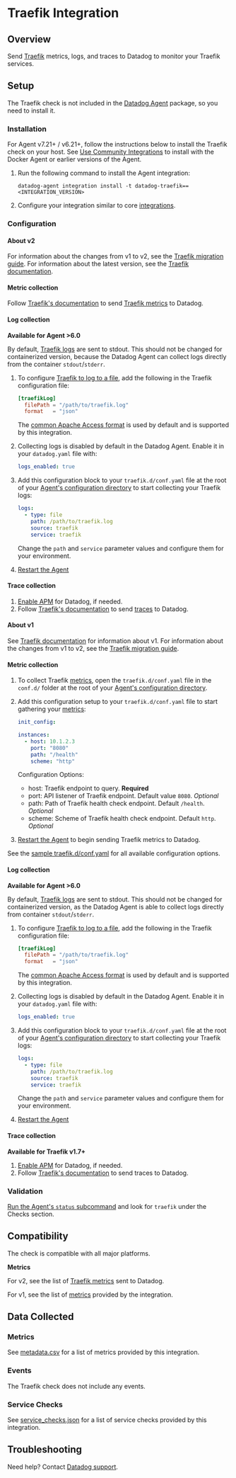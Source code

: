 # Traefik Integration

## Overview

Send [Traefik][1] metrics, logs, and traces to Datadog to monitor your Traefik services.

## Setup

The Traefik check is not included in the [Datadog Agent][2] package, so you need to install it.

### Installation

For Agent v7.21+ / v6.21+, follow the instructions below to install the Traefik check on your host. See [Use Community Integrations][3] to install with the Docker Agent or earlier versions of the Agent.

1. Run the following command to install the Agent integration:

   ```shell
   datadog-agent integration install -t datadog-traefik==<INTEGRATION_VERSION>
   ```

2. Configure your integration similar to core [integrations][4].

### Configuration

<!-- xxx tabs xxx -->
<!-- xxx tab "v2" xxx -->

#### About v2
For information about the changes from v1 to v2, see the [Traefik migration guide][5]. For information about the latest version, see the [Traefik documentation][6].

#### Metric collection

Follow [Traefik's documentation][7] to send [Traefik metrics][8] to Datadog.

#### Log collection

**Available for Agent >6.0**

By default, [Traefik logs][9] are sent to stdout. This should not be changed for containerized version, because the Datadog Agent can collect logs directly from the container `stdout`/`stderr`.

1. To configure [Traefik to log to a file][9], add the following in the Traefik configuration file:

   ```conf
   [traefikLog]
     filePath = "/path/to/traefik.log"
     format   = "json"
    ```
    
    The [common Apache Access format][10] is used by default and is supported by this integration.

2. Collecting logs is disabled by default in the Datadog Agent. Enable it in your `datadog.yaml` file with:

   ```yaml
   logs_enabled: true
   ```

3. Add this configuration block to your `traefik.d/conf.yaml` file at the root of your [Agent's configuration directory][11] to start collecting your Traefik logs:

    ```yaml
    logs:
      - type: file
        path: /path/to/traefik.log
        source: traefik
        service: traefik
    ```

      Change the `path` and `service` parameter values and configure them for your environment.

4. [Restart the Agent][12]

#### Trace collection

1. [Enable APM][13] for Datadog, if needed.
2. Follow [Traefik's documentation][14] to send [traces][15] to Datadog.

<!-- xxz tab xxx -->
<!-- xxx tab "v1" xxx -->

#### About v1

See [Traefik documentation][16] for information about v1. For information about the changes from v1 to v2, see the [Traefik migration guide][17]. 

#### Metric collection

1. To collect Traefik [metrics][17], open the `traefik.d/conf.yaml` file in the `conf.d/` folder at the root of your [Agent's configuration directory][18]. 

2. Add this configuration setup to your `traefik.d/conf.yaml` file to start gathering your [metrics][17]:

    ```yaml
    init_config:

    instances:
      - host: 10.1.2.3
        port: "8080"
        path: "/health"
        scheme: "http"
    ```

    Configuration Options:

    - host: Traefik endpoint to query. **Required**
    - port: API listener of Traefik endpoint. Default value `8080`. _Optional_
    - path: Path of Traefik health check endpoint. Default `/health`. _Optional_
    - scheme: Scheme of Traefik health check endpoint. Default `http`. _Optional_

3. [Restart the Agent][19] to begin sending Traefik metrics to Datadog.

See the [sample traefik.d/conf.yaml][20] for all available configuration options.

#### Log collection

**Available for Agent >6.0**

By default, [Traefik logs][21] are sent to stdout. This should not be changed for containerized version, as the Datadog Agent is able to collect logs directly from container `stdout`/`stderr`.

1. To configure [Traefik to log to a file][21], add the following in the Traefik configuration file:

    ```conf
    [traefikLog]
      filePath = "/path/to/traefik.log"
      format   = "json"
    ```

    The [common Apache Access format][22] is used by default and is supported by this integration.

2. Collecting logs is disabled by default in the Datadog Agent. Enable it in your `datadog.yaml` file with:

   ```yaml
   logs_enabled: true
   ```

3. Add this configuration block to your `traefik.d/conf.yaml` file at the root of your [Agent's configuration directory][18] to start collecting your Traefik logs:

    ```yaml
    logs:
      - type: file
        path: /path/to/traefik.log
        source: traefik
        service: traefik
    ```

      Change the `path` and `service` parameter values and configure them for your environment.

4. [Restart the Agent][19]

#### Trace collection

**Available for Traefik v1.7+**

1. [Enable APM][23] for Datadog, if needed.
2. Follow [Traefik's documentation][24] to send traces to Datadog.

<!-- xxz tab xxx -->
<!-- xxz tabs xxx -->

### Validation

[Run the Agent's `status` subcommand][25] and look for `traefik` under the Checks section.

## Compatibility

The check is compatible with all major platforms.

**Metrics**

For v2, see the list of [Traefik metrics][26] sent to Datadog.

For v1, see the list of [metrics][27] provided by the integration.

## Data Collected

### Metrics

See [metadata.csv][28] for a list of metrics provided by this integration.

### Events

The Traefik check does not include any events.

### Service Checks

See [service_checks.json][29] for a list of service checks provided by this integration.

## Troubleshooting

Need help? Contact [Datadog support][30].

[1]: https://traefik.io
[2]: https://app.datadoghq.com/account/settings#agent
[3]: https://docs.datadoghq.com/agent/guide/use-community-integrations/
[4]: https://docs.datadoghq.com/getting_started/integrations/
[5]: https://doc.traefik.io/traefik/v2.0/migration/v1-to-v2/
[6]: https://doc.traefik.io/traefik/
[7]: https://doc.traefik.io/traefik/observability/metrics/datadog/
[8]: https://doc.traefik.io/traefik/observability/metrics/overview/
[9]: https://doc.traefik.io/traefik/observability/logs/#filepath
[10]: https://doc.traefik.io/traefik/observability/logs/#format
[11]: https://docs.datadoghq.com/agent/faq/agent-configuration-files/#agent-configuration-directory
[12]: https://docs.datadoghq.com/agent/faq/agent-commands/#start-stop-restart-the-agent
[13]: https://docs.datadoghq.com/getting_started/tracing/#enable-apm
[14]: https://doc.traefik.io/traefik/observability/tracing/datadog/
[15]: https://doc.traefik.io/traefik/observability/tracing/overview/
[16]: https://doc.traefik.io/traefik/v1.7/
[17]: https://github.com/DataDog/integrations-extras/blob/master/traefik/metadata.csv
[18]: https://docs.datadoghq.com/agent/faq/agent-configuration-files/#agent-configuration-directory
[19]: https://docs.datadoghq.com/agent/faq/agent-commands/#start-stop-restart-the-agent
[20]: https://github.com/DataDog/integrations-extras/blob/master/traefik/datadog_checks/traefik/data/conf.yaml.example
[21]: https://doc.traefik.io/traefik/v1.7/configuration/logs/#traefik-logs
[22]: https://doc.traefik.io/traefik/v1.7/configuration/logs/#clf-common-log-format
[23]: https://docs.datadoghq.com/getting_started/tracing/#enable-apm
[24]: https://doc.traefik.io/traefik/v1.7/configuration/tracing/#datadog
[25]: https://docs.datadoghq.com/agent/guide/agent-commands/#service-status
[26]: https://doc.traefik.io/traefik/observability/metrics/overview/
[27]: https://docs.datadoghq.com/integrations/traefik/#metrics
[28]: https://github.com/DataDog/integrations-extras/blob/master/traefik/metadata.csv
[29]: https://github.com/DataDog/integrations-extras/blob/master/traefik/assets/service_checks.json
[30]: https://docs.datadoghq.com/help

